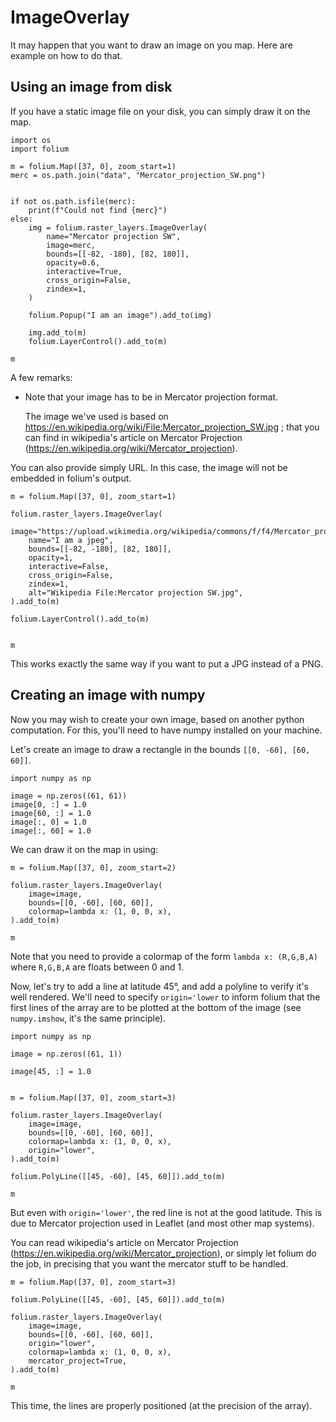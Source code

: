 # ImageOverlay

It may happen that you want to draw an image on you map. Here are example on how to do that.


## Using an image from disk

If you have a static image file on your disk, you can simply draw it on the map.

```{code-cell} ipython3
import os
import folium

m = folium.Map([37, 0], zoom_start=1)
merc = os.path.join("data", "Mercator_projection_SW.png")


if not os.path.isfile(merc):
    print(f"Could not find {merc}")
else:
    img = folium.raster_layers.ImageOverlay(
        name="Mercator projection SW",
        image=merc,
        bounds=[[-82, -180], [82, 180]],
        opacity=0.6,
        interactive=True,
        cross_origin=False,
        zindex=1,
    )

    folium.Popup("I am an image").add_to(img)

    img.add_to(m)
    folium.LayerControl().add_to(m)

m
```

A few remarks:

* Note that your image has to be in Mercator projection format.

  The image we've used is based on https://en.wikipedia.org/wiki/File:Mercator_projection_SW.jpg ; that you can find in wikipedia's article on Mercator Projection (https://en.wikipedia.org/wiki/Mercator_projection).


You can also provide simply URL. In this case, the image will not be embedded in folium's output.

```{code-cell} ipython3
m = folium.Map([37, 0], zoom_start=1)

folium.raster_layers.ImageOverlay(
    image="https://upload.wikimedia.org/wikipedia/commons/f/f4/Mercator_projection_SW.jpg",
    name="I am a jpeg",
    bounds=[[-82, -180], [82, 180]],
    opacity=1,
    interactive=False,
    cross_origin=False,
    zindex=1,
    alt="Wikipedia File:Mercator projection SW.jpg",
).add_to(m)

folium.LayerControl().add_to(m)


m
```

This works exactly the same way if you want to put a JPG instead of a PNG.


## Creating an image with numpy

Now you may wish to create your own image, based on another python computation.
For this, you'll need to have numpy installed on your machine.

Let's create an image to draw a rectangle in the bounds `[[0, -60], [60, 60]]`.

```{code-cell} ipython3
import numpy as np

image = np.zeros((61, 61))
image[0, :] = 1.0
image[60, :] = 1.0
image[:, 0] = 1.0
image[:, 60] = 1.0
```

We can draw it on the map in using:

```{code-cell} ipython3
m = folium.Map([37, 0], zoom_start=2)

folium.raster_layers.ImageOverlay(
    image=image,
    bounds=[[0, -60], [60, 60]],
    colormap=lambda x: (1, 0, 0, x),
).add_to(m)

m
```

Note that you need to provide a colormap of the form `lambda x: (R,G,B,A)` where `R,G,B,A` are floats between 0 and 1.

Now, let's try to add a line at latitude 45°, and add a polyline to verify it's well rendered.  We'll need to specify `origin='lower` to inform folium that the first lines of the array are to be plotted at the bottom of the image (see `numpy.imshow`, it's the same principle).

```{code-cell} ipython3
import numpy as np

image = np.zeros((61, 1))

image[45, :] = 1.0


m = folium.Map([37, 0], zoom_start=3)

folium.raster_layers.ImageOverlay(
    image=image,
    bounds=[[0, -60], [60, 60]],
    colormap=lambda x: (1, 0, 0, x),
    origin="lower",
).add_to(m)

folium.PolyLine([[45, -60], [45, 60]]).add_to(m)

m
```

But even with `origin='lower'`, the red line is not at the good latitude. This is due to Mercator projection used in Leaflet (and most other map systems).

You can read wikipedia's article on Mercator Projection (https://en.wikipedia.org/wiki/Mercator_projection), or simply let folium do the job, in precising that you want the mercator stuff to be handled.

```{code-cell} ipython3
m = folium.Map([37, 0], zoom_start=3)

folium.PolyLine([[45, -60], [45, 60]]).add_to(m)

folium.raster_layers.ImageOverlay(
    image=image,
    bounds=[[0, -60], [60, 60]],
    origin="lower",
    colormap=lambda x: (1, 0, 0, x),
    mercator_project=True,
).add_to(m)

m
```

This time, the lines are properly positioned (at the precision of the array).
